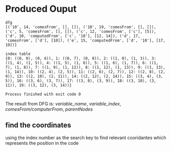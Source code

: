 # Produced Ouput

```buildoutcfg
dfg
[('10', 14, 'comesFrom', [], []), ('10', 19, 'comesFrom', [], []), ('c', 5, 'comesFrom', [], []), ('c', 12, 'comesFrom', ['c'], [5]), ('d', 10, 'computedFrom', ['c', '10'], [12, 14]), ('d', 17, 'comesFrom', ['d'], [10]), ('e', 15, 'computedFrom', ['d', '10'], [17, 19])]

index table
{0: ((0, 0), (0, 6)), 1: ((0, 7), (0, 8)), 2: ((1, 0), (1, 3)), 3: ((1, 4), (1, 5)), 4: ((1, 5), (1, 6)), 5: ((1, 6), (1, 7)), 6: ((1, 7), (1, 8)), 7: ((1, 9), (1, 12)), 8: ((1, 12), (1, 13)), 9: ((1, 13), (1, 14)), 10: ((2, 4), (2, 5)), 11: ((2, 6), (2, 7)), 12: ((2, 8), (2, 9)), 13: ((2, 10), (2, 11)), 14: ((2, 12), (2, 14)), 15: ((3, 4), (3, 5)), 16: ((3, 6), (3, 7)), 17: ((3, 8), (3, 9)), 18: ((3, 10), (3, 11)), 19: ((3, 12), (3, 14))}

Process finished with exit code 0

```

The result from DFG is:
*variable_name*, *variable_index*, *comesFrom/computerFrom*, *parentNodes*

## find the coordinates
using the index number as the search key to find relevant cooridantes which represents the position in the code
